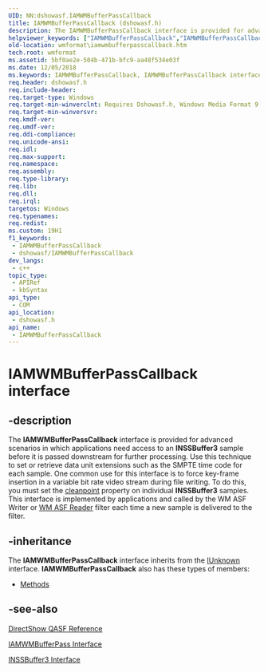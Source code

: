```yaml
---
UID: NN:dshowasf.IAMWMBufferPassCallback
title: IAMWMBufferPassCallback (dshowasf.h)
description: The IAMWMBufferPassCallback interface is provided for advanced scenarios in which applications need access to an INSSBuffer3 sample before it is passed downstream for further processing.
helpviewer_keywords: ["IAMWMBufferPassCallback","IAMWMBufferPassCallback interface [windows Media Format]","IAMWMBufferPassCallback interface [windows Media Format]","described","IAMWMBufferPassCallbackInterface","dshowasf/IAMWMBufferPassCallback","wmformat.iamwmbufferpasscallback"]
old-location: wmformat\iamwmbufferpasscallback.htm
tech.root: wmformat
ms.assetid: 5bf0ae2e-504b-471b-bfc9-aa48f534e03f
ms.date: 12/05/2018
ms.keywords: IAMWMBufferPassCallback, IAMWMBufferPassCallback interface [windows Media Format], IAMWMBufferPassCallback interface [windows Media Format],described, IAMWMBufferPassCallbackInterface, dshowasf/IAMWMBufferPassCallback, wmformat.iamwmbufferpasscallback
req.header: dshowasf.h
req.include-header: 
req.target-type: Windows
req.target-min-winverclnt: Requires Dshowasf.h, Windows Media Format 9 Series SDK, or later versions of the SDK
req.target-min-winversvr: 
req.kmdf-ver: 
req.umdf-ver: 
req.ddi-compliance: 
req.unicode-ansi: 
req.idl: 
req.max-support: 
req.namespace: 
req.assembly: 
req.type-library: 
req.lib: 
req.dll: 
req.irql: 
targetos: Windows
req.typenames: 
req.redist: 
ms.custom: 19H1
f1_keywords:
 - IAMWMBufferPassCallback
 - dshowasf/IAMWMBufferPassCallback
dev_langs:
 - c++
topic_type:
 - APIRef
 - kbSyntax
api_type:
 - COM
api_location:
 - dshowasf.h
api_name:
 - IAMWMBufferPassCallback
---
```


# IAMWMBufferPassCallback interface


## -description

The <b>IAMWMBufferPassCallback</b> interface is provided for advanced scenarios in which applications need access to an <b>INSSBuffer3</b> sample before it is passed downstream for further processing. Use this technique to set or retrieve data unit extensions such as the SMPTE time code for each sample. One common use for this interface is to force key-frame insertion in a variable bit rate video stream during file writing. To do this, you must set the <a href="/windows/desktop/wmformat/wmformat-glossary">cleanpoint</a> property on individual <b>INSSBuffer3</b> samples. This interface is implemented by applications and called by the WM ASF Writer or <a href="/windows/desktop/wmformat/wm-asf-reader-filter">WM ASF Reader</a> filter each time a new sample is delivered to the filter.

## -inheritance

The <b>IAMWMBufferPassCallback</b> interface inherits from the <a href="/windows/desktop/api/unknwn/nn-unknwn-iunknown">IUnknown</a> interface. <b>IAMWMBufferPassCallback</b> also has these types of members:
<ul>
<li><a href="/">Methods</a></li>
</ul>

## -see-also

<a href="/windows/desktop/wmformat/directshow-qasf-reference">DirectShow QASF Reference</a>



<a href="/previous-versions/windows/desktop/legacy/dd798276(v=vs.85)">IAMWMBufferPass Interface</a>



<a href="/windows/desktop/api/wmsbuffer/nn-wmsbuffer-inssbuffer3">INSSBuffer3 Interface</a>
